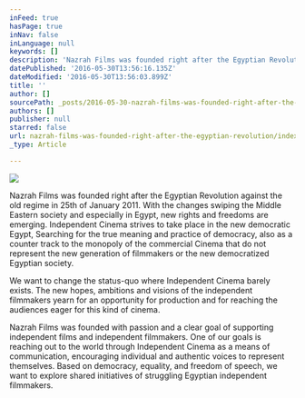 ```yaml
---
inFeed: true
hasPage: true
inNav: false
inLanguage: null
keywords: []
description: 'Nazrah Films was founded right after the Egyptian Revolution against the old regime in 25th of January 2011. With the changes swiping the Middle Eastern society and especially in Egypt, new rights and freedoms are emerging. Independent Cinema strives to take place in the new democratic Egypt, Searching for the true meaning and practice of democracy, also as a counter track to the monopoly of the commercial Cinema that do not represent the new generation of filmmakers or the new democratized Egyptian society. '
datePublished: '2016-05-30T13:56:16.135Z'
dateModified: '2016-05-30T13:56:03.899Z'
title: ''
author: []
sourcePath: _posts/2016-05-30-nazrah-films-was-founded-right-after-the-egyptian-revolution.md
authors: []
publisher: null
starred: false
url: nazrah-films-was-founded-right-after-the-egyptian-revolution/index.html
_type: Article

---
```

![](https://the-grid-user-content.s3-us-west-2.amazonaws.com/97360ca9-83ff-4f0e-8c27-3204e6a33cf6.jpg)

Nazrah Films was founded right after the Egyptian Revolution against the old regime in 25th of January 2011\. With the changes swiping the Middle Eastern society and especially in Egypt, new rights and freedoms are emerging. Independent Cinema strives to take place in the new democratic Egypt, Searching for the true meaning and practice of democracy, also as a counter track to the monopoly of the commercial Cinema that do not represent the new generation of filmmakers or the new democratized Egyptian society. 

We want to change the status-quo where Independent Cinema barely exists. The new hopes, ambitions and visions of the independent filmmakers yearn for an opportunity for production and for reaching the audiences eager for this kind of cinema. 

Nazrah Films was founded with passion and a clear goal of supporting independent films and independent filmmakers. One of our goals is reaching out to the world through Independent Cinema as a means of communication, encouraging individual and authentic voices to represent themselves. Based on democracy, equality, and freedom of speech, we want to explore shared initiatives of struggling Egyptian independent filmmakers.